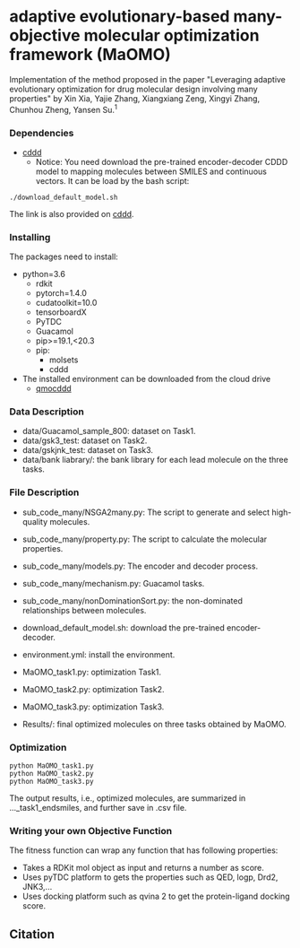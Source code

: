 # adaptive evolutionary-based many-objective molecular optimization framework (MaOMO)

Implementation of the method proposed in the paper "Leveraging adaptive evolutionary optimization for drug molecular design involving many properties" by Xin Xia, Yajie Zhang, Xiangxiang Zeng, Xingyi Zhang, Chunhou Zheng, Yansen Su.<sup>1</sup>

### Dependencies
- [cddd](https://github.com/jrwnter/cddd)
  - Notice: You need download the pre-trained encoder-decoder CDDD model to mapping molecules between SMILES and continuous vectors. It can be load by the bash script:
```
./download_default_model.sh
```
The link is also provided on [cddd](https://drive.google.com/file/d/1ccJEclD1dxTNTUswUvIVygqRQSawUCnJ/view?usp=sharing). 

### Installing
The packages need to install: 
- python=3.6
  - rdkit
  - pytorch=1.4.0
  - cudatoolkit=10.0
  - tensorboardX
  - PyTDC
  - Guacamol
  - pip>=19.1,<20.3
  - pip:
    - molsets
    - cddd
- The installed environment can be downloaded from the cloud drive
  - [qmocddd](https://drive.google.com/file/d/1Wad0hxEfoqC5VzWGDPk9eBsFVkCi2o6Y/view?usp=drive_link)

### Data Description
- data/Guacamol_sample_800: dataset on Task1.
- data/gsk3_test: dataset on Task2.
- data/gskjnk_test: dataset on Task3.
- data/bank liabrary/: the bank library for each lead molecule on the three tasks.

### File Description
- sub_code_many/NSGA2many.py: The script to generate and select high-quality molecules.
- sub_code_many/property.py: The script to calculate the molecular properties.
- sub_code_many/models.py: The encoder and decoder process.
- sub_code_many/mechanism.py: Guacamol tasks.
- sub_code_many/nonDominationSort.py: the non-dominated relationships between molecules.

- download_default_model.sh: download the pre-trained encoder-decoder.
- environment.yml: install the environment.
- MaOMO_task1.py: optimization Task1. 
- MaOMO_task2.py: optimization Task2. 
- MaOMO_task3.py: optimization Task3. 

- Results/: final optimized molecules on three tasks obtained by MaOMO.

### Optimization
```
python MaOMO_task1.py
python MaOMO_task2.py
python MaOMO_task3.py
```
The output results, i.e., optimized molecules, are summarized in ..._task1_endsmiles, and further save in .csv file.



### Writing your own Objective Function
The fitness function can wrap any function that has following properties:
- Takes a RDKit mol object as input and returns a number as score.
- Uses pyTDC platform to gets the properties such as QED, logp, Drd2, JNK3,...
- Uses docking platform such as qvina 2 to get the protein-ligand docking score.


## Citation

